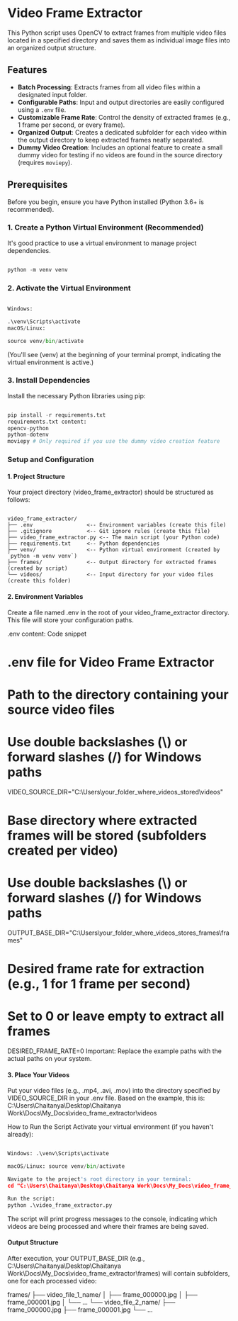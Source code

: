 # Video Frame Extractor

This Python script uses OpenCV to extract frames from multiple video files located in a specified directory and saves them as individual image files into an organized output structure.

## Features

* **Batch Processing**: Extracts frames from all video files within a designated input folder.
* **Configurable Paths**: Input and output directories are easily configured using a `.env` file.
* **Customizable Frame Rate**: Control the density of extracted frames (e.g., 1 frame per second, or every frame).
* **Organized Output**: Creates a dedicated subfolder for each video within the output directory to keep extracted frames neatly separated.
* **Dummy Video Creation**: Includes an optional feature to create a small dummy video for testing if no videos are found in the source directory (requires `moviepy`).

## Prerequisites

Before you begin, ensure you have Python installed (Python 3.6+ is recommended).

### 1. Create a Python Virtual Environment (Recommended)

It's good practice to use a virtual environment to manage project dependencies.

```python

python -m venv venv

```

### 2. Activate the Virtual Environment

```python

Windows:

.\venv\Scripts\activate
macOS/Linux:

source venv/bin/activate

```

(You'll see (venv) at the beginning of your terminal prompt, indicating the virtual environment is active.)

### 3. Install Dependencies

Install the necessary Python libraries using pip:

```python

pip install -r requirements.txt
requirements.txt content:
opencv-python
python-dotenv
moviepy # Only required if you use the dummy video creation feature

```

### Setup and Configuration

#### 1. Project Structure

Your project directory (video_frame_extractor) should be structured as follows:

```

video_frame_extractor/
├── .env                 <-- Environment variables (create this file)
├── .gitignore           <-- Git ignore rules (create this file)
├── video_frame_extractor.py <-- The main script (your Python code)
├── requirements.txt     <-- Python dependencies
├── venv/                <-- Python virtual environment (created by `python -m venv venv`)
├── frames/              <-- Output directory for extracted frames (created by script)
└── videos/              <-- Input directory for your video files (create this folder)

```
#### 2. Environment Variables
Create a file named .env in the root of your video_frame_extractor directory. This file will store your configuration paths.

.env content:
Code snippet

# .env file for Video Frame Extractor

# Path to the directory containing your source video files
# Use double backslashes (\\) or forward slashes (/) for Windows paths
VIDEO_SOURCE_DIR="C:\\Users\\your_folder_where_videos_stored\\videos"

# Base directory where extracted frames will be stored (subfolders created per video)
# Use double backslashes (\\) or forward slashes (/) for Windows paths
OUTPUT_BASE_DIR="C:\\Users\\your_folder_where_videos_stores_frames\\frames"

# Desired frame rate for extraction (e.g., 1 for 1 frame per second)
# Set to 0 or leave empty to extract all frames
DESIRED_FRAME_RATE=0
Important: Replace the example paths with the actual paths on your system.

#### 3. Place Your Videos
Put your video files (e.g., .mp4, .avi, .mov) into the directory specified by VIDEO_SOURCE_DIR in your .env file. Based on the example, this is: C:\Users\Chaitanya\Desktop\Chaitanya Work\Docs\My_Docs\video_frame_extractor\videos

How to Run the Script
Activate your virtual environment (if you haven't already):
```python

Windows: .\venv\Scripts\activate
```

```python
macOS/Linux: source venv/bin/activate
```

```python
Navigate to the project's root directory in your terminal:
cd "C:\Users\Chaitanya\Desktop\Chaitanya Work\Docs\My_Docs\video_frame_extractor"
```

```python
Run the script:
python .\video_frame_extractor.py
```

The script will print progress messages to the console, indicating which videos are being processed and where their frames are being saved.

#### Output Structure

After execution, your OUTPUT_BASE_DIR (e.g., C:\Users\Chaitanya\Desktop\Chaitanya Work\Docs\My_Docs\video_frame_extractor\frames) will contain subfolders, one for each processed video:

frames/
├── video_file_1_name/
│   ├── frame_000000.jpg
│   ├── frame_000001.jpg
│   └── ...
└── video_file_2_name/
    ├── frame_000000.jpg
    ├── frame_000001.jpg
    └── ...